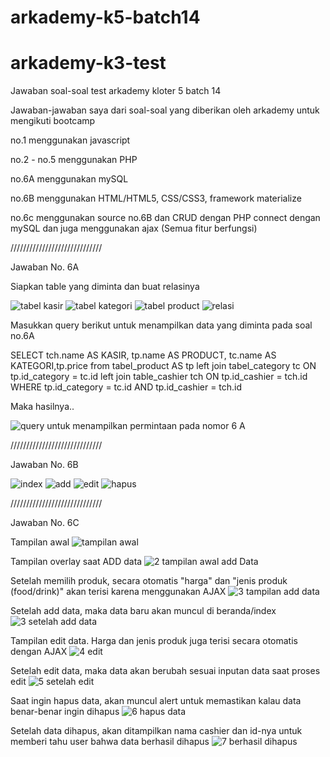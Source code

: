 # arkademy-k5-batch14

# arkademy-k3-test
Jawaban soal-soal test arkademy kloter 5 batch 14

Jawaban-jawaban saya dari soal-soal yang diberikan oleh arkademy untuk mengikuti bootcamp

no.1 menggunakan javascript

no.2 - no.5 menggunakan PHP

no.6A menggunakan mySQL

no.6B menggunakan HTML/HTML5, CSS/CSS3, framework materialize

no.6c menggunakan source no.6B dan CRUD dengan PHP connect dengan mySQL dan juga menggunakan ajax (Semua fitur berfungsi)

/////////////////////////////

Jawaban No. 6A

Siapkan table yang diminta dan buat relasinya

![tabel kasir](https://user-images.githubusercontent.com/50796200/71543029-ff23c400-29a8-11ea-9774-e3284444e317.JPG)
![tabel kategori](https://user-images.githubusercontent.com/50796200/71543034-267a9100-29a9-11ea-94ae-f4aa15dd5315.JPG)
![tabel product](https://user-images.githubusercontent.com/50796200/71543036-2b3f4500-29a9-11ea-9422-578f2bdaf2a3.JPG)
![relasi](https://user-images.githubusercontent.com/50796200/71543040-31cdbc80-29a9-11ea-9153-8ab5894e89f7.JPG)

Masukkan query berikut untuk menampilkan data yang diminta pada soal no.6A

SELECT tch.name AS KASIR, tp.name AS PRODUCT, tc.name AS KATEGORI,tp.price  from tabel_product AS tp
left join tabel_category tc ON tp.id_category = tc.id
left join table_cashier tch ON tp.id_cashier = tch.id
WHERE tp.id_category = tc.id AND tp.id_cashier = tch.id

Maka hasilnya..

![query untuk menampilkan permintaan pada nomor 6 A](https://user-images.githubusercontent.com/50796200/71543045-3c885180-29a9-11ea-80b6-273e14e43bb5.JPG)

/////////////////////////////

Jawaban No. 6B

![index](https://user-images.githubusercontent.com/50796200/71544270-11f1c500-29b8-11ea-9e99-0589ed7458a1.JPG)
![add](https://user-images.githubusercontent.com/50796200/71544273-174f0f80-29b8-11ea-9a44-d8232fbb759f.JPG)
![edit](https://user-images.githubusercontent.com/50796200/71544274-1ae29680-29b8-11ea-926f-d4abc79d6bfb.JPG)
![hapus](https://user-images.githubusercontent.com/50796200/71544276-1e761d80-29b8-11ea-8c37-9d6aee4e55de.JPG)

/////////////////////////////

Jawaban No. 6C

Tampilan awal
![tampilan awal](https://user-images.githubusercontent.com/50796200/73116478-07ecc300-3f72-11ea-9b8e-e11ab9ea5b17.JPG)

Tampilan overlay saat ADD data
![2 tampilan awal add Data](https://user-images.githubusercontent.com/50796200/73116479-0d4a0d80-3f72-11ea-8684-eb8ad48ce9b8.JPG)

Setelah memilih produk, secara otomatis "harga" dan "jenis produk (food/drink)" akan terisi karena menggunakan AJAX
![3 tampilan add data](https://user-images.githubusercontent.com/50796200/73116481-0de2a400-3f72-11ea-864a-efac8a7ddccf.JPG)

Setelah add data, maka data baru akan muncul di beranda/index
![3 setelah add data](https://user-images.githubusercontent.com/50796200/73116480-0d4a0d80-3f72-11ea-8e0c-6c4792dbb2f4.JPG)

Tampilan edit data. Harga dan jenis produk juga terisi secara otomatis dengan AJAX
![4 edit](https://user-images.githubusercontent.com/50796200/73116482-0de2a400-3f72-11ea-9dc6-37cd34862849.JPG)

Setelah edit data, maka data akan berubah sesuai inputan data saat proses edit
![5 setelah edit](https://user-images.githubusercontent.com/50796200/73116483-0de2a400-3f72-11ea-8eed-0521549c4e29.JPG)

Saat ingin hapus data, akan muncul alert untuk memastikan kalau data benar-benar ingin dihapus
![6 hapus data](https://user-images.githubusercontent.com/50796200/73116484-0e7b3a80-3f72-11ea-9e07-8ce4848263b4.JPG)

Setelah data dihapus, akan ditampilkan nama cashier dan id-nya untuk memberi tahu user bahwa data berhasil dihapus
![7 berhasil dihapus](https://user-images.githubusercontent.com/50796200/73116485-0e7b3a80-3f72-11ea-82b1-00a2ce9f7140.JPG)
